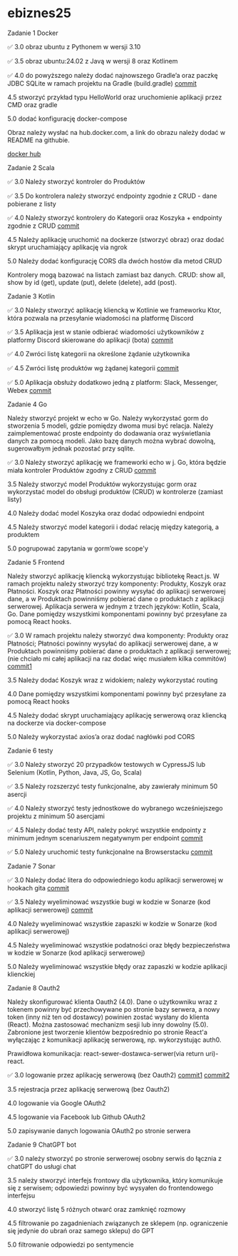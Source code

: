# ebiznes25

Zadanie 1 Docker

✅ 3.0 obraz ubuntu z Pythonem w wersji 3.10

✅ 3.5 obraz ubuntu:24.02 z Javą w wersji 8 oraz Kotlinem

✅ 4.0 do powyższego należy dodać najnowszego Gradle’a oraz paczkę JDBC
SQLite w ramach projektu na Gradle (build.gradle) [commit](https://github.com/T-H-A-N-N/ebiznes25/commit/e5bb0bb19ae7c395f4dfef52fa064cae7a62e933)

4.5 stworzyć przykład typu HelloWorld oraz uruchomienie aplikacji
przez CMD oraz gradle

5.0 dodać konfigurację docker-compose

Obraz należy wysłać na hub.docker.com, a link do obrazu należy dodać w
README na githubie.

[docker hub](https://hub.docker.com/r/th4nn/ebiz1)

Zadanie 2 Scala

✅ 3.0 Należy stworzyć kontroler do Produktów

✅ 3.5 Do kontrolera należy stworzyć endpointy zgodnie z CRUD - dane
pobierane z listy

✅ 4.0 Należy stworzyć kontrolery do Kategorii oraz Koszyka + endpointy
zgodnie z CRUD [commit](https://github.com/T-H-A-N-N/ebiznes25/commit/19d54ffa5029ed7ae182f1871ff669bc37ae3b6d)

4.5 Należy aplikację uruchomić na dockerze (stworzyć obraz) oraz dodać
skrypt uruchamiający aplikację via ngrok

5.0 Należy dodać konfigurację CORS dla dwóch hostów dla metod CRUD

Kontrolery mogą bazować na listach zamiast baz danych. CRUD: show all,
show by id (get), update (put), delete (delete), add (post).

Zadanie 3 Kotlin

✅ 3.0 Należy stworzyć aplikację kliencką w Kotlinie we frameworku Ktor,
która pozwala na przesyłanie wiadomości na platformę Discord

✅ 3.5 Aplikacja jest w stanie odbierać wiadomości użytkowników z
platformy Discord skierowane do aplikacji (bota) [commit](https://github.com/T-H-A-N-N/ebiznes25/commit/d72d5adcb77048059d93796947ddca36f4e66fb8)

✅ 4.0 Zwróci listę kategorii na określone żądanie użytkownika

✅ 4.5 Zwróci listę produktów wg żądanej kategorii [commit](https://github.com/T-H-A-N-N/ebiznes25/commit/57a40eb2855848bc4ec6a59fb55a13cdbc1f1c1a)

✅ 5.0 Aplikacja obsłuży dodatkowo jedną z platform: Slack, Messenger,
Webex [commit](https://github.com/T-H-A-N-N/ebiznes25/commit/35d9713caaa60388f354d54dcf6e09e1a9ab6f99)

Zadanie 4 Go

Należy stworzyć projekt w echo w Go. Należy wykorzystać gorm do stworzenia 5 modeli, gdzie pomiędzy dwoma musi być relacja. Należy zaimplementować proste endpointy do dodawania oraz wyświetlania danych za pomocą modeli. Jako bazę danych można wybrać dowolną, sugerowałbym jednak pozostać przy sqlite.

✅ 3.0 Należy stworzyć aplikację we frameworki echo w j. Go, która będzie miała kontroler Produktów zgodny z CRUD [commit](https://github.com/T-H-A-N-N/ebiznes25/commit/5f532c037f31dc56e54b0cb9aa2ad97d3484aebd)

3.5 Należy stworzyć model Produktów wykorzystując gorm oraz wykorzystać model do obsługi produktów (CRUD) w kontrolerze (zamiast listy)

4.0 Należy dodać model Koszyka oraz dodać odpowiedni endpoint

4.5 Należy stworzyć model kategorii i dodać relację między kategorią, a produktem

5.0 pogrupować zapytania w gorm’owe scope'y

Zadanie 5 Frontend

Należy stworzyć aplikację kliencką wykorzystując bibliotekę React.js.
W ramach projektu należy stworzyć trzy komponenty: Produkty, Koszyk
oraz Płatności. Koszyk oraz Płatności powinny wysyłać do aplikacji
serwerowej dane, a w Produktach powinniśmy pobierać dane o produktach
z aplikacji serwerowej. Aplikacja serwera w jednym z trzech języków:
Kotlin, Scala, Go. Dane pomiędzy wszystkimi komponentami powinny być
przesyłane za pomocą React hooks.

✅ 3.0 W ramach projektu należy stworzyć dwa komponenty: Produkty oraz
Płatności; Płatności powinny wysyłać do aplikacji serwerowej dane, a w
Produktach powinniśmy pobierać dane o produktach z aplikacji
serwerowej; (nie chciało mi całej aplikacji na raz dodać więc musiałem kilka commitów) [commit1](https://github.com/T-H-A-N-N/ebiznes25/commit/96e67e0b1a42943f9df8add168a79dac2cec0fa1) 

3.5 Należy dodać Koszyk wraz z widokiem; należy wykorzystać routing

4.0 Dane pomiędzy wszystkimi komponentami powinny być przesyłane za
pomocą React hooks

4.5 Należy dodać skrypt uruchamiający aplikację serwerową oraz
kliencką na dockerze via docker-compose

5.0 Należy wykorzystać axios’a oraz dodać nagłówki pod CORS

Zadanie 6 testy

✅ 3.0 Należy stworzyć 20 przypadków testowych w CypressJS lub Selenium
(Kotlin, Python, Java, JS, Go, Scala)

✅ 3.5 Należy rozszerzyć testy funkcjonalne, aby zawierały minimum 50
asercji

✅ 4.0 Należy stworzyć testy jednostkowe do wybranego wcześniejszego
projektu z minimum 50 asercjami

✅ 4.5 Należy dodać testy API, należy pokryć wszystkie endpointy z
minimum jednym scenariuszem negatywnym per endpoint [commit](https://github.com/T-H-A-N-N/ebiznes25/commit/be89792763ea5fb43c4193baad1325f2857d9ce3)

✅ 5.0 Należy uruchomić testy funkcjonalne na Browserstacku [commit](https://github.com/T-H-A-N-N/ebiznes25/commit/f2f424ba0a01484aa67fb46e321b4205d4a038f5)

Zadanie 7 Sonar

✅ 3.0 Należy dodać litera do odpowiedniego kodu aplikacji serwerowej w
hookach gita [commit](https://github.com/T-H-A-N-N/ebiznes25/commit/fb408daa7709a37d22fe157351c0ab24f658ee01)

✅ 3.5 Należy wyeliminować wszystkie bugi w kodzie w Sonarze (kod
aplikacji serwerowej) [commit](https://github.com/T-H-A-N-N/ebiznes25/commit/6edaabc8eacb679db9e39bc7e4058de9fe324f4b)

4.0 Należy wyeliminować wszystkie zapaszki w kodzie w Sonarze (kod
aplikacji serwerowej)

4.5 Należy wyeliminować wszystkie podatności oraz błędy bezpieczeństwa
w kodzie w Sonarze (kod aplikacji serwerowej)

5.0 Należy wyeliminować wszystkie błędy oraz zapaszki w kodzie
aplikacji klienckiej

Zadanie 8 Oauth2

Należy skonfigurować klienta Oauth2 (4.0). Dane o użytkowniku wraz z
tokenem powinny być przechowywane po stronie bazy serwera, a nowy
token (inny niż ten od dostawcy) powinien zostać wysłany do klienta
(React). Można zastosować mechanizm sesji lub inny dowolny (5.0).
Zabronione jest tworzenie klientów bezpośrednio po stronie React'a
wyłączając z komunikacji aplikację serwerową, np. wykorzystując auth0.

Prawidłowa komunikacja: react-sewer-dostawca-serwer(via return
uri)-react.

✅ 3.0 logowanie przez aplikację serwerową (bez Oauth2) [commit1](https://github.com/T-H-A-N-N/ebiznes25/commit/5c88d56938869fb03688f01d1a6a74277691148e) [commit2](https://github.com/T-H-A-N-N/ebiznes25/commit/06e2bb6748587e8a15f82d97857be6ea4adc15e8)

3.5 rejestracja przez aplikację serwerową (bez Oauth2)

4.0 logowanie via Google OAuth2

4.5 logowanie via Facebook lub Github OAuth2

5.0 zapisywanie danych logowania OAuth2 po stronie serwera

Zadanie 9 ChatGPT bot

✅ 3.0 należy stworzyć po stronie serwerowej osobny serwis do łącznia z
chatGPT do usługi chat

3.5 należy stworzyć interfejs frontowy dla użytkownika, który
komunikuje się z serwisem; odpowiedzi powinny być wysyałen do
frontendowego interfejsu

4.0 stworzyć listę 5 różnych otwarć oraz zamknięć rozmowy

4.5 filtrowanie po zagadnieniach związanych ze sklepem (np.
ograniczenie się jedynie do ubrań oraz samego sklepu) do GPT

5.0 filtrowanie odpowiedzi po sentymencie
